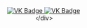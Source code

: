 <div id="badges" align ="center">
  <a href= "https://vk.com/ggubanovat">
    <img src = "https://img.shields.io/badge/VK-blue?style=for-the-badge&logo=VK&logoColor=white" alt="VK Badge"/>
</a>

<a href= "https://mail.google.com/mail/u/0/#inbox"> 
    <img src = "https://img.shields.io/badge/EMAIL-red?style=for-the-badge&logo=Gmail&logoColor=white" alt="VK Badge" />
  </a>
</ div>

<div id="viewprof" align="center" >
<img src="https://komarev./com/ghpvc/?username=rompersStomper&style=flat-square&color=blue" alt=""/>
‹/div>
